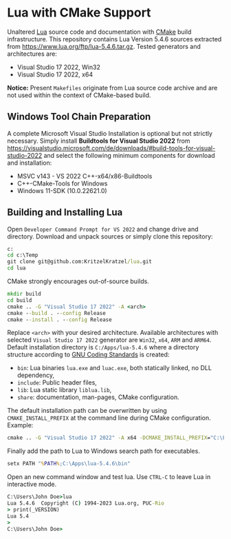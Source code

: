 # Lua with CMake Support
Unaltered [Lua](http://www.lua.org/) source code and documentation with [CMake](https://cmake.org/) build infrastructure. This repository contains Lua Version 5.4.6 sources extracted from https://www.lua.org/ftp/lua-5.4.6.tar.gz. Tested generators and architectures are:

- Visual Studio 17 2022, Win32
- Visual Studio 17 2022, x64

**Notice:** Present `Makefiles` originate from Lua source code archive and are not used within the context of CMake-based build.

## Windows Tool Chain Preparation

A complete Microsoft Visual Studio Installation is optional but not strictly necessary. Simply install **Buildtools for Visual Studio 2022** from https://visualstudio.microsoft.com/de/downloads/#build-tools-for-visual-studio-2022 and select  the following minimum components for download and installation:

- MSVC v143 - VS 2022 C++-x64/x86-Buildtools
- C++-CMake-Tools for Windows
- Windows 11-SDK (10.0.22621.0) 

## Building and Installing Lua

Open `Developer Command Prompt for VS 2022` and change drive and directory. Download and unpack sources or simply clone this repository:

```cmd
c:
cd c:\Temp
git clone git@github.com:KritzelKratzel/lua.git
cd lua
```

CMake strongly encourages out-of-source builds.

```cmd
mkdir build
cd build
cmake .. -G "Visual Studio 17 2022" -A <arch>
cmake --build . --config Release
cmake --install . --config Release
```

Replace `<arch>` with your desired architecture. Available architectures with selected `Visual Studio 17 2022` generator are `Win32`, `x64`, `ARM` and `ARM64`. Default installation directory is `C:/Apps/lua-5.4.6` where a directory structure according to [GNU Coding Standards](https://www.gnu.org/prep/standards/html_node/Directory-Variables.html) is created:

- `bin`: Lua binaries `lua.exe` and `luac.exe`, both statically linked, no DLL dependency,
- `include`: Public header files,
- `lib`: Lua static library `liblua.lib`,
- `share`: documentation, man-pages, CMake configuration.

The default installation path can be overwritten by using `CMAKE_INSTALL_PREFIX` at the command line during CMake configuration. Example:

```cmd
cmake .. -G "Visual Studio 17 2022" -A x64 -DCMAKE_INSTALL_PREFIX="C:\Foo\Bar"
```

Finally add the path to Lua to Windows search path for executables. 

```cmd
setx PATH "%PATH%;C:\Apps\lua-5.4.6\bin"
```

Open an new command window and test lua. Use `CTRL-C` to leave Lua in interactive mode.

```cmd
C:\Users\John Doe>lua
Lua 5.4.6  Copyright (C) 1994-2023 Lua.org, PUC-Rio
> print(_VERSION)
Lua 5.4
>
C:\Users\John Doe>
```


